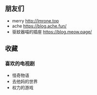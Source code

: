 ## 朋友们
- merry http://lmrone.top
- ache https://blog.ache.fun/
- 驱蚊器喵的插座 https://blog.meow.page/

## 收藏

### 喜欢的电视剧
- 怪奇物语
- 去他妈的世界
- 权力的游戏